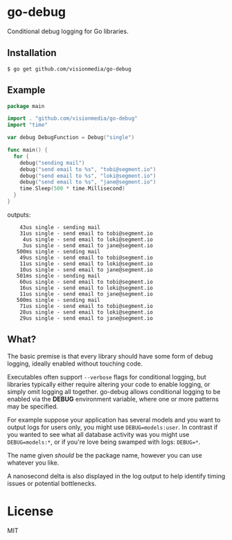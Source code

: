 
# go-debug

 Conditional debug logging for Go libraries.

## Installation

```
$ go get github.com/visionmedia/go-debug
```

## Example

```go
package main

import . "github.com/visionmedia/go-debug"
import "time"

var debug DebugFunction = Debug("single")

func main() {
  for {
    debug("sending mail")
    debug("send email to %s", "tobi@segment.io")
    debug("send email to %s", "loki@segment.io")
    debug("send email to %s", "jane@segment.io")
    time.Sleep(500 * time.Millisecond)
  }
}
```

outputs:

```
    43us single - sending mail
    31us single - send email to tobi@segment.io
     4us single - send email to loki@segment.io
     3us single - send email to jane@segment.io
   500ms single - sending mail
    49us single - send email to tobi@segment.io
    11us single - send email to loki@segment.io
    10us single - send email to jane@segment.io
   501ms single - sending mail
    60us single - send email to tobi@segment.io
    16us single - send email to loki@segment.io
    11us single - send email to jane@segment.io
   500ms single - sending mail
    71us single - send email to tobi@segment.io
    28us single - send email to loki@segment.io
    29us single - send email to jane@segment.io
```

## What?

 The basic premise is that every library should have some form of debug logging,
 ideally enabled without touching code.

 Executables often support `--verbose` flags for conditional logging, but
 libraries typically either require altering your code to enable logging,
 or simply omit logging all together. go-debug allows conditional logging
 to be enabled via the __DEBUG__ environment variable, where one or more
 patterns may be specified.

 For example suppose your application has several models and you want
 to output logs for users only, you might use `DEBUG=models:user`. In contrast
 if you wanted to see what all database activity was you might use `DEBUG=models:*`,
 or if you're love being swamped with logs: `DEBUG=*`.

 The name given _should_ be the package name, however you can use whatever you like.

 A nanosecond delta is also displayed in the log output to help identify timing issues
 or potential bottlenecks.


# License

MIT